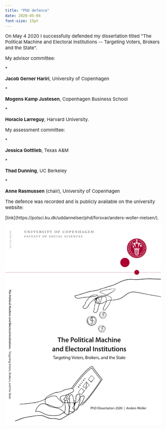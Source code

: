```yaml
---
title: "PhD defence"
date: 2020-05-04
font-size: 15pt
---
```


<p style="font-size:15px">On May 4 2020 I successfully defended my dissertation titled "The Political Machine and Electoral Institutions -- Targeting Voters, Brokers and the State".</p>

<p style="font-size:15px">My advisor committee:</p>
* <p style="font-size:15px"><b>Jacob Gerner Hariri</b>, University of Copenhagen</p>
* <p style="font-size:15px"><b>Mogens Kamp Justesen</b>, Copenhagen Business School</p>
* <p style="font-size:15px"><b>Horacio Larreguy</b>, Harvard University.</p>


<p style="font-size:15px">My assessment committee:</p>
* <p style="font-size:15px"><b>Jessica Gottlieb</b>, Texas A&M</p>
* <p style="font-size:15px"><b>Thad Dunning</b>, UC Berkeley</p>
* <p style="font-size:15px"><b>Anne Rasmussen</b> (chair), University of Copenhagen</p>

<p style="font-size:15px">The defence was recorded and is publicly available on the university website:</p> [link](https://polsci.ku.dk/uddannelser/phd/forsvar/anders-woller-nielsen/).

![GitHub Logo](/images/frontpage.jpg)
